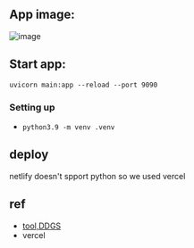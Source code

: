 ## App image:
![image](https://github.com/user-attachments/assets/0747fd84-432a-4cc5-8339-775f508f6920)


## Start app:
`uvicorn main:app --reload --port 9090 `

### Setting up 
- `python3.9 -m venv .venv`

## deploy

netlify doesn't spport python so we used vercel


## ref

- [tool,DDGS](https://github.com/0xZee/NewsLetter-CrewAi-Agents-streamlit)
- vercel

